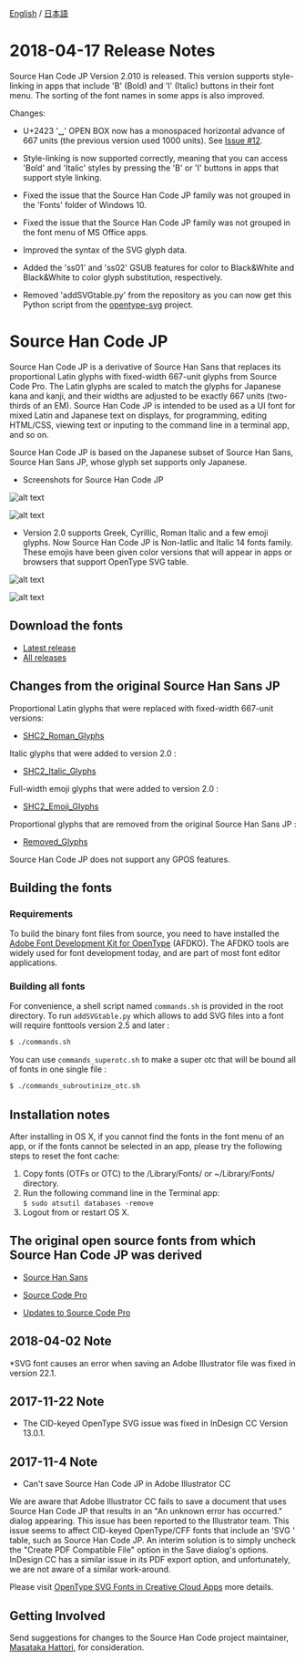 [English](https://github.com/adobe-fonts/source-han-code-jp) / [日本語](README-JP.md)

# 2018-04-17 Release Notes

Source Han Code JP Version 2.010 is released. This version supports style-linking in apps that include 'B' (Bold) and 'I' (Italic) buttons in their font menu. The sorting of the font names in some apps is also improved.

Changes:

* U+2423 '␣' OPEN BOX now has a monospaced horizontal advance of 667 units (the previous version used 1000 units). See [Issue #12](https://github.com/adobe-fonts/source-han-code-jp/issues/12).

* Style-linking is now supported correctly, meaning that you can access 'Bold' and 'Italic' styles by pressing the 'B' or 'I' buttons in apps that support style linking.

* Fixed the issue that the Source Han Code JP family was not grouped in the 'Fonts' folder of Windows 10.

* Fixed the issue that the Source Han Code JP family was not grouped in the font menu of MS Office apps.

* Improved the syntax of the SVG glyph data.

* Added the 'ss01' and 'ss02' GSUB features for color to Black&White and Black&White to color glyph substitution, respectively.

* Removed 'addSVGtable.py' from the repository as you can now get this Python script from the [opentype-svg](https://github.com/adobe-type-tools/opentype-svg) project.

# Source Han Code JP

Source Han Code JP is a derivative of Source Han Sans that replaces its proportional Latin glyphs with fixed-width 667-unit glyphs from Source Code Pro. The Latin glyphs are scaled to match the glyphs for Japanese kana and kanji, and their widths are adjusted to be exactly 667 units (two-thirds of an EM). Source Han Code JP is intended to be used as a UI font for mixed Latin and Japanese text on displays, for programming, editing HTML/CSS, viewing text or inputing to the command line in a terminal app, and so on.

Source Han Code JP is based on the Japanese subset of Source Han Sans, Source Han Sans JP, whose glyph set supports only Japanese.

* Screenshots for Source Han Code JP

![alt text](https://github.com/adobe-fonts/source-han-code-jp/raw/master/resources/img-View.png "img-View")

![alt text](https://github.com/adobe-fonts/source-han-code-jp/raw/master/resources/img-AA.png "img-AA")

* Version 2.0 supports Greek, Cyrillic, Roman Italic and a few emoji glyphs. Now Source Han Code JP is Non-Iatlic and Italic 14 fonts family. These emojis have been given color versions that will appear in apps or browsers that support OpenType SVG table. 

![alt text](https://github.com/adobe-fonts/source-han-code-jp/raw/master/resources/newglyphs.png "new_glyphs")

![alt text](https://github.com/adobe-fonts/source-han-code-jp/raw/master/resources/color_emoji.png "color_emoji")


## Download the fonts

* [Latest release](../../releases/latest)
* [All releases](../../releases)

## Changes from the original Source Han Sans JP

Proportional Latin glyphs that were replaced with fixed-width 667-unit versions:

* [SHC2_Roman_Glyphs](https://github.com/adobe-fonts/source-han-code-jp/raw/master/resources/SHC2_Roman.pdf)

Italic glyphs that were added to version 2.0 :

* [SHC2_Italic_Glyphs](https://github.com/adobe-fonts/source-han-code-jp/raw/master/resources/SHC2_Italic.pdf)

Full-width emoji glyphs that were added to version 2.0 :

* [SHC2_Emoji_Glyphs](https://github.com/adobe-fonts/source-han-code-jp/raw/master/resources/SHC2_Emoji.pdf)

Proportional glyphs that are removed from the original Source Han Sans JP :

* [Removed_Glyphs](https://github.com/adobe-fonts/source-han-code-jp/raw/master/resources/removedGlyphs_fromSHS.pdf)

Source Han Code JP does not support any GPOS features.

## Building the fonts
### Requirements

To build the binary font files from source, you need to have installed the [Adobe Font Development Kit for OpenType](http://www.adobe.com/devnet/opentype/afdko.html) (AFDKO). The AFDKO tools are widely used for font development today, and are part of most font editor applications.

### Building all fonts

For convenience, a shell script named `commands.sh` is provided in the root directory. To run `addSVGtable.py` which allows to add SVG files into a font will require fonttools version 2.5 and later :

```sh
$ ./commands.sh
```

You can use `commands_superotc.sh` to make a super otc that will be bound all of fonts in one single file :

```sh
$ ./commands_subroutinize_otc.sh
```
## Installation notes
After installing in OS X, if you cannot find the fonts in the font menu of an app, or if the fonts cannot be selected in an app, please try the following steps to reset the font cache:

1. Copy fonts (OTFs or OTC) to the /Library/Fonts/ or ~/Library/Fonts/ directory.
2. Run the following command line in the Terminal app:  
```$ sudo atsutil databases -remove```
3. Logout from or restart OS X.

## The original open source fonts from which Source Han Code JP was derived

* [Source Han Sans](https://github.com/adobe-fonts/source-han-sans)
* [Source Code Pro](https://github.com/adobe-fonts/source-code-pro)

* [Updates to Source Code Pro](http://blog.typekit.com/2015/07/17/source-code-pro-italic-greek-cyrillic/)


## 2018-04-02 Note

*SVG font causes an error when saving an Adobe Illustrator file was fixed in version 22.1.

## 2017-11-22 Note

* The CID-keyed OpenType SVG issue was fixed in InDesign CC Version 13.0.1.

## 2017-11-4 Note
* Can't save Source Han Code JP in Adobe Illustrator CC

We are aware that Adobe Illustrator CC fails to save a document that uses Source Han Code JP that results in an "An unknown error has occurred." dialog appearing. This issue has been reported to the Illustrator team. This issue seems to affect CID-keyed OpenType/CFF fonts that include an 'SVG ' table, such as Source Han Code JP. An interim solution is to simply uncheck the "Create PDF Compatible File" option in the Save dialog's options. InDesign CC has a similar issue in its PDF export option, and unfortunately, we are not aware of a similar work-around.

Please visit [OpenType SVG Fonts in Creative Cloud Apps](https://blogs.adobe.com/CCJKType/2017/11/opentype-svg-fonts-illustratorindesignphotoshop-cc-2018.html) more details.


## Getting Involved

Send suggestions for changes to the Source Han Code project maintainer, [Masataka Hattori](mailto:mhattori@adobe.com), for consideration.

